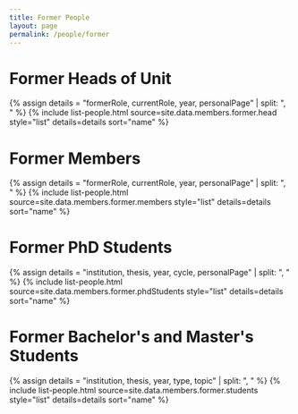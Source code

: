 ```yaml
---
title: Former People
layout: page
permalink: /people/former
---
```


<h1>Former Heads of Unit</h1>
{% assign details = "formerRole, currentRole, year, personalPage" | split: ", " %}
{% include list-people.html source=site.data.members.former.head style="list" details=details sort="name" %}

<h1>Former Members</h1>
{% assign details = "formerRole, currentRole, year, personalPage" | split: ", " %}
{% include list-people.html source=site.data.members.former.members style="list" details=details sort="name" %}

<h1>Former PhD Students</h1>
{% assign details = "institution, thesis, year, cycle, personalPage" | split: ", " %}
{% include list-people.html source=site.data.members.former.phdStudents style="list" details=details sort="name" %}

<h1>Former Bachelor's and Master's Students</h1>
{% assign details = "institution, thesis, year, type, topic" | split: ", " %}
{% include list-people.html source=site.data.members.former.students style="list" details=details sort="name" %}
